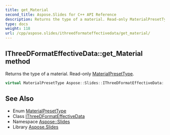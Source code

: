 ```yaml
---
title: get_Material
second_title: Aspose.Slides for C++ API Reference
description: Returns the type of a material. Read-only MaterialPresetType.
type: docs
weight: 118
url: /cpp/aspose.slides/ithreedformateffectivedata/get_material/
---
```

## IThreeDFormatEffectiveData::get_Material method


Returns the type of a material. Read-only [MaterialPresetType](../../materialpresettype/).

```cpp
virtual MaterialPresetType Aspose::Slides::IThreeDFormatEffectiveData::get_Material()=0
```

## See Also

* Enum [MaterialPresetType](../../materialpresettype/)
* Class [IThreeDFormatEffectiveData](../)
* Namespace [Aspose::Slides](../../)
* Library [Aspose.Slides](../../../)
